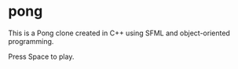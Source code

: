 # pong

This is a Pong clone created in C++ using SFML and object-oriented programming.

Press Space to play.
